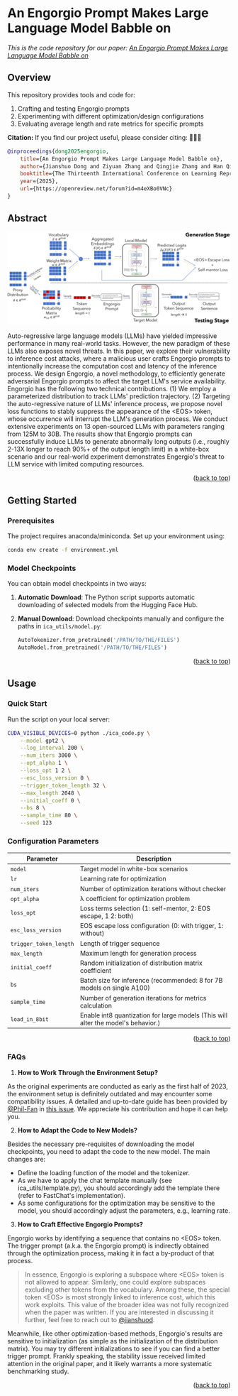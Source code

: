 <a name="readme-top"></a>

# An Engorgio Prompt Makes Large Language Model Babble on

*This is the code repository for our paper: [An Engorgio Prompt Makes Large Language Model Babble on](https://arxiv.org/abs/2412.19394)*

## Overview

This repository provides tools and code for:

1. Crafting and testing Engorgio prompts
2. Experimenting with different optimization/design configurations
3. Evaluating average length and rate metrics for specific prompts

**Citation:** If you find our project useful, please consider citing: 🤗🤗🤗
```bibtex
@inproceedings{dong2025engorgio,
    title={An Engorgio Prompt Makes Large Language Model Babble on},
    author={Jianshuo Dong and Ziyuan Zhang and Qingjie Zhang and Han Qiu and Tianwei Zhang and Hao Wang and Hewu Li and Qi Li and Chao Zhang and Ke Xu},
    booktitle={The Thirteenth International Conference on Learning Representations},
    year={2025},
    url={https://openreview.net/forum?id=m4eXBo0VNc}
}
```

## Abstract

![alt text](assets/engorgio-overview.jpg)


Auto-regressive large language models (LLMs) have yielded impressive performance in many real-world tasks. 
However, the new paradigm of these LLMs also exposes novel threats. 
In this paper, we explore their vulnerability to inference cost attacks, where a malicious user crafts Engorgio prompts to intentionally increase the computation cost and latency of the inference process. We design Engorgio, a novel methodology, to efficiently generate adversarial Engorgio prompts to affect the target LLM's service availability. Engorgio has the following two technical contributions. 
(1) We employ a parameterized distribution to track LLMs' prediction trajectory. (2) Targeting the auto-regressive nature of LLMs' inference process, we propose novel loss functions to stably suppress the appearance of the \<EOS\> token, whose occurrence will interrupt the LLM's generation process. 
We conduct extensive experiments on 13 open-sourced LLMs with parameters ranging from 125M to 30B. 
The results show that Engorgio prompts can successfully induce LLMs to generate abnormally long outputs (i.e., roughly 2-13X longer to reach 90\%+ of the output length limit)
in a white-box scenario and our real-world experiment demonstrates Engergio's threat to LLM service with limited computing resources.


<p align="right">(<a href="#readme-top">back to top</a>)</p>


## Getting Started

### Prerequisites

The project requires anaconda/miniconda. Set up your environment using:

```bash
conda env create -f environment.yml
```

### Model Checkpoints

You can obtain model checkpoints in two ways:

1. **Automatic Download**: The Python script supports automatic downloading of selected models from the Hugging Face Hub.

2. **Manual Download**: Download checkpoints manually and configure the paths in `ica_utils/model.py`:
   ```python
   AutoTokenizer.from_pretrained('/PATH/TO/THE/FILES')
   AutoModel.from_pretrained('/PATH/TO/THE/FILES')
   ```


<p align="right">(<a href="#readme-top">back to top</a>)</p>



## Usage

### Quick Start

Run the script on your local server:

```bash
CUDA_VISIBLE_DEVICES=0 python ./ica_code.py \
    --model gpt2 \
    --log_interval 200 \
    --num_iters 3000 \
    --opt_alpha 1 \
    --loss_opt 1 2 \
    --esc_loss_version 0 \
    --trigger_token_length 32 \
    --max_length 2048 \
    --initial_coeff 0 \
    --bs 8 \
    --sample_time 80 \
    --seed 123
```

### Configuration Parameters

| Parameter | Description |
|-----------|-------------|
| `model` | Target model in white-box scenarios |
| `lr` | Learning rate for optimization |
| `num_iters` | Number of optimization iterations without checker |
| `opt_alpha` | λ coefficient for optimization problem |
| `loss_opt` | Loss terms selection (1: self-mentor, 2: EOS escape, 1 2: both) |
| `esc_loss_version` | EOS escape loss configuration (0: with trigger, 1: without) |
| `trigger_token_length` | Length of trigger sequence |
| `max_length` | Maximum length for generation process |
| `initial_coeff` | Random initialization of distribution matrix coefficient |
| `bs` | Batch size for inference (recommended: 8 for 7B models on single A100) |
| `sample_time` | Number of generation iterations for metrics calculation |
| `load_in_8bit` | Enable int8 quantization for large models (This will alter the model's behavior.) |


<p align="right">(<a href="#readme-top">back to top</a>)</p>


### FAQs

1. **How to Work Through the Environment Setup?**

As the original experiments are conducted as early as the first half of 2023, the environment setup is definitely outdated and may encounter some compatibility issues. A detailed and up-to-date guide has been provided by [@Phil-Fan](https://github.com/Phil-Fan) in [this issue](https://github.com/jianshuod/Engorgio-prompt/issues/3). We appreciate his contribution and hope it can help you.

2. **How to Adapt the Code to New Models?**

Besides the necessary pre-requisites of downloading the model checkpoints, you need to adapt the code to the new model. The main changes are:
- Define the loading function of the model and the tokenizer.
- As we have to apply the chat template manually (see ica_utils/template.py), you should accordingly add the template there (refer to FastChat's implementation).
- As some configurations for the optimization may be sensitive to the model, you should accordingly adjust the parameters, e.g., learning rate.

3. **How to Craft Effective Engorgio Prompts?**

Engorgio works by identifying a sequence that contains no \<EOS\> token. The trigger prompt (a.k.a. the Engorgio prompt) is indirectly obtained through the optimization process, making it in fact a by-product of that process.
 >  In essence, Engorgio is exploring a subspace where \<EOS\> token is not allowed to appear. Similarly, one could explore subspaces excluding other tokens from the vocabulary. Among these, the special token \<EOS\> is most strongly linked to inference cost, which this work exploits. This value of the broader idea was not fully recognized when the paper was written. If you are interested in discussing it further, feel free to reach out to [@jianshuod](https://github.com/jianshuod).
 
Meanwhile, like other optimization-based methods, Engorgio's results are sensitive to initialization (as simple as the initialization of the distribution matrix). You may try different initializations to see if you can find a better trigger prompt. Frankly speaking, the stability issue received limited attention in the original paper, and it likely warrants a more systematic benchmarking study.



<p align="right">(<a href="#readme-top">back to top</a>)</p>
